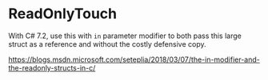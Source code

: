 # ReadOnlyTouch

With C# 7.2, use this with `in` parameter modifier to both pass this large struct as a reference and without the costly defensive copy.

https://blogs.msdn.microsoft.com/seteplia/2018/03/07/the-in-modifier-and-the-readonly-structs-in-c/
